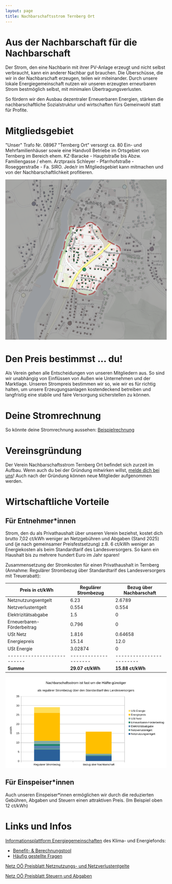 ```yaml
---
layout: page
title: Nachbarschaftsstrom Ternberg Ort
---
```


# Aus der Nachbarschaft für die Nachbarschaft

Der Strom, den eine Nachbarin mit ihrer PV-Anlage erzeugt und nicht selbst verbraucht, kann ein anderer Nachbar gut brauchen.
Die Überschüsse, die wir in der Nachbarschaft erzeugen, teilen wir miteinander. Durch unsere lokale Energiegemeinschaft nutzen wir unseren erzeugten erneurbaren Strom bestmöglich selbst, mit minimalen Übertragungsverlusten.

So fördern wir den Ausbau dezentraler Erneuerbaren Energien, stärken die nachbarschaftliche Sozialstruktur und wirtschaften fürs Gemeinwohl statt für Profite.

# Mitgliedsgebiet

"Unser" Trafo Nr. 08967 "Ternberg Ort" versorgt ca. 80 Ein- und Mehrfamilienhäuser sowie eine Handvoll Betriebe im Ortsgebiet von Ternberg im Bereich ehem. KZ-Baracke - Hauptstraße bis Abzw. Familiengasse / ehem. Arztpraxis Schleyer - Pfarrhofstraße - Roseggerstraße - Fa. SIRO. Jede/r im Mitgliedsgebiet kann mitmachen und von der Nachbarschaftlichkeit profitieren.

![Kartenansicht von Ternberg mit Hervorhebung des Anschlussgebiets vom Trafo Ternberg Ort](/assets/gebiet.png)

# Den Preis bestimmst ... du!

Als Verein gehen alle Entscheidungen von unseren Mitgliedern aus. So sind wir unabhängig von Einflüssen von Außen wie Unternehmen und der Marktlage. Unseren Strompreis bestimmen wir so, wie wir es für richtig halten, um unsere Erzeugungsanlagen kostendeckend betreiben und langfristig eine stabile und faire Versorgung sicherstellen zu können.

# Deine Stromrechnung

So könnte deine Stromrechnung aussehen: [Beispielrechnung](beispielrechnung)

# Vereinsgründung

Der Verein Nachbarschaftsstrom Ternberg Ort befindet sich zurzeit im Aufbau. Wenn auch du bei der Gründung mitwirken willst, [melde dich bei uns](kontakt)! Auch nach der Gründung können neue Mitglieder aufgenommen werden.

# Wirtschaftliche Vorteile

## Für Entnehmer\*innen

Strom, den du als Privathaushalt über unseren Verein beziehst, kostet dich brutto 7,02 ct/kWh weniger an Netzgebühren und Abgaben (Stand 2025) und (je nach gemeinsamer Preisfestsetzung) z.B. 6 ct/kWh weniger an Energiekosten als beim Standardtarif des Landesversorgers. So kann ein Haushalt bis zu mehrere hundert Euro im Jahr sparen!

Zusammensetzung der Stromkosten für einen Privathaushalt in Ternberg (Annahme: Regulärer Strombezug über Standardtarif des Landesversorgers mit Treuerabatt):

| Preis in ct/kWh            | Regulärer Strombezug | Bezug über Nachbarschaft |
| -------------------------- | -------------------- | ------------------------ |
| Netznutzungsentgelt        | 6.23                 | 2.6789                   |
| Netzverlustentgelt         | 0.554                | 0.554                    |
| Elektrizitätsabgabe        | 1.5                  | 0                        |
| Erneuerbaren-Förderbeitrag | 0.796                | 0                        |
| USt Netz                   | 1.816                | 0.64658                  |
| Energiepreis               | 15.14                | 12.0                     |
| USt Energie                | 3.02874              | 0                        |
| -------------------------- | -------------------- | ------------------------ |
| **Summe**                  | **29.07 ct/kWh**     | **15.88 ct/kWh**         |

![Gestapeltes Balkendiagramm, das den Brutto-Strompreis in ct/kWh bei regulärem Bezug dem Bezug aus der Nachbarschaft gegenüberstellt](/assets/preisvergleich.png)

## Für Einspeiser\*innen

Auch unseren Einspeiser\*innen ermöglichen wir durch die reduzierten Gebühren, Abgaben und Steuern einen attraktiven Preis. (Im Beispiel oben 12 ct/kWh)

# Links und Infos

[Informationsplattform Energiegemeinschaften](https://energiegemeinschaften.gv.at/erneuerbare-energie-gemeinschaften-eeg/) des Klima- und Energiefonds:
- [Benefit- & Berechnungstool](https://energiegemeinschaften.gv.at/tools/)
- [Häufig gestellte Fragen](https://energiegemeinschaften.gv.at/faqs/)

[Netz OÖ Preisblatt Netznutzungs- und Netzverlustentgelte](https://www.netzooe.at/Netznutzung-u-Netzverlustentgelte.pdf)

[Netz OÖ Preisblatt Steuern und Abgaben](https://www.netzooe.at/Preisblatt-Steuern-und-Abgaben.pdf)

